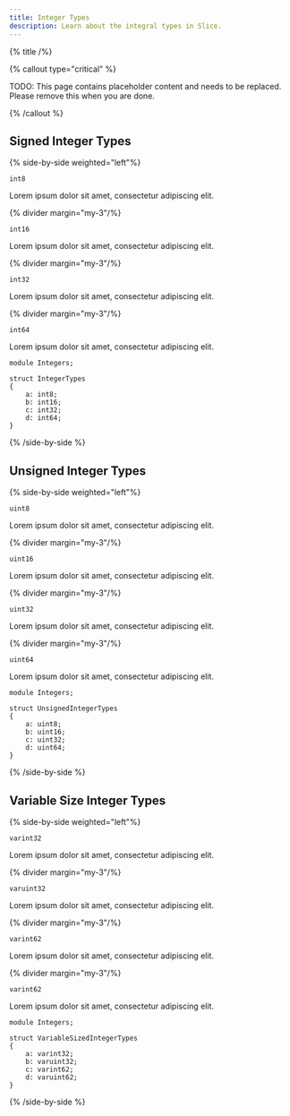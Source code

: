 ```yaml
---
title: Integer Types
description: Learn about the integral types in Slice.
---
```


{% title /%}

{% callout type="critical" %}

TODO: This page contains placeholder content and needs to be replaced. Please remove this when you are done.

{% /callout %}

## Signed Integer Types

{% side-by-side weighted="left"%}

`int8`

Lorem ipsum dolor sit amet, consectetur adipiscing elit.

{% divider margin="my-3"/%}

`int16`

Lorem ipsum dolor sit amet, consectetur adipiscing elit.

{% divider margin="my-3"/%}

`int32`

Lorem ipsum dolor sit amet, consectetur adipiscing elit.

{% divider margin="my-3"/%}

`int64`

Lorem ipsum dolor sit amet, consectetur adipiscing elit.

```slice
module Integers;

struct IntegerTypes
{
    a: int8;
    b: int16;
    c: int32;
    d: int64;
}
```

{% /side-by-side %}

## Unsigned Integer Types

{% side-by-side weighted="left"%}

`uint8`

Lorem ipsum dolor sit amet, consectetur adipiscing elit.

{% divider margin="my-3"/%}

`uint16`

Lorem ipsum dolor sit amet, consectetur adipiscing elit.

{% divider margin="my-3"/%}

`uint32`

Lorem ipsum dolor sit amet, consectetur adipiscing elit.

{% divider margin="my-3"/%}

`uint64`

Lorem ipsum dolor sit amet, consectetur adipiscing elit.

```slice
module Integers;

struct UnsignedIntegerTypes
{
    a: uint8;
    b: uint16;
    c: uint32;
    d: uint64;
}
```

{% /side-by-side %}

## Variable Size Integer Types

{% side-by-side weighted="left"%}

`varint32`

Lorem ipsum dolor sit amet, consectetur adipiscing elit.

{% divider margin="my-3"/%}

`varuint32`

Lorem ipsum dolor sit amet, consectetur adipiscing elit.

{% divider margin="my-3"/%}

`varint62`

Lorem ipsum dolor sit amet, consectetur adipiscing elit.

{% divider margin="my-3"/%}

`varint62`

Lorem ipsum dolor sit amet, consectetur adipiscing elit.

```slice
module Integers;

struct VariableSizedIntegerTypes
{
    a: varint32;
    b: varuint32;
    c: varint62;
    d: varuint62;
}
```

{% /side-by-side %}
